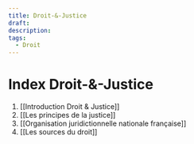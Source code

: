 ```yaml
---
title: Droit-&-Justice
draft: 
description: 
tags:
  - Droit
---
```

# Index Droit-&-Justice
1. [[Introduction Droit & Justice]]
2. [[Les principes de la justice]]
3. [[Organisation juridictionnelle nationale française]]
4. [[Les sources du droit]]